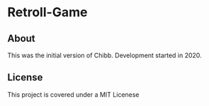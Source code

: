 # Retroll-Game

## About
This was the initial version of Chibb. Development started in 2020.

## License
This project is covered under a MIT Licenese
